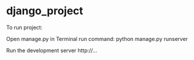 # django_project

To run project:

Open manage.py in Terminal run command: python manage.py runserver

Run the development server http://... 

